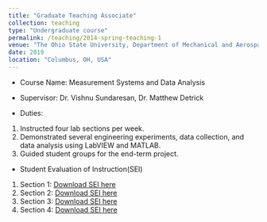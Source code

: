 ```yaml
---
title: "Graduate Teaching Associate"
collection: teaching
type: "Undergraduate course"
permalink: /teaching/2014-spring-teaching-1
venue: "The Ohio State University, Department of Mechanical and Aerospace Engineering"
date: 2019
location: "Columbus, OH, USA"
---
```


* Course Name: Measurement Systems and Data Analysis

* Supervisor: Dr. Vishnu Sundaresan, Dr. Matthew Detrick

* Duties: 
 1. Instructed four lab sections per week.
 2. Demonstrated several engineering experiments, data collection, and data analysis using LabVIEW and MATLAB.
 3. Guided student groups for the end-term project.
 
 * Student Evaluation of Instruction(SEI)
  1. Section 1: [Download SEI here](http://varunlochab.github.io/files/SEI3.pdf)
  2. Section 2: [Download SEI here](http://varunlochab.github.io/files/SEI2.pdf)
  3. Section 3: [Download SEI here](http://varunlochab.github.io/files/SEI4.pdf)
  4. Section 4: [Download SEI here](http://varunlochab.github.io/files/SEI1.pdf)
